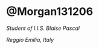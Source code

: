 <h1> @Morgan131206 </h1>
<p> <i>Student of I.I.S. Blaise Pascal</i> </p>
<p> <i>Reggio Emilia, Italy</i> </p>



